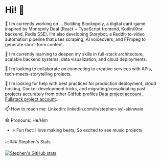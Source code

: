 # Hi! 👋

🔭 I’m currently working on ...
Building Blockopoly, a digital card-game inspired by Monopoly Deal (React + TypeScript frontend, Kotlin/Ktor backend, Redis SSE). I’m also developing Storybot, a Reddit-to-video automation pipeline that uses scraping, AI voiceovers, and FFmpeg to generate short-form content.

🌱 I’m currently learning to deepen my skills in full-stack architecture, scalable backend systems, data visualization, and cloud deployments.

👯 I’m looking to collaborate on connecting to creative services with APIs, tech-meets-storytelling projects.

🤔 I’m looking for help with best practices for production deployment, cloud hosting, Docker development tricks, and migrating/consolidating past projects accurately from other GitHub profiles [Data project account](https://github.com/stephensyl) , [Fullstack project account](https://github.com/Saparta).

📫 How to reach me: LinkedIn: linkedin.com/in/stephen-syl-akinwale

😄 Pronouns:
He/Him
- ⚡ Fun fact: I love making beats, So excited to see music projects

📈### Stephen's Stats

[![Stephen's GitHub stats](https://github-readme-stats.vercel.app/api?username=stephensyl)](https://github.com/saparta/github-readme-stats)

